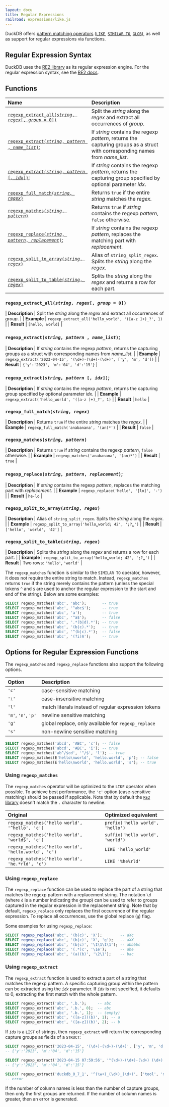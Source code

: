 ```yaml
---
layout: docu
title: Regular Expressions
railroad: expressions/like.js
---
```


DuckDB offers [pattern matching operators](pattern_matching)
([`LIKE`](pattern_matching#like),
[`SIMILAR TO`](pattern_matching#similar-to),
[`GLOB`](pattern_matching#glob)),
as well as support for regular expressions via functions.

## Regular Expression Syntax

DuckDB uses the [RE2 library](https://github.com/google/re2) as its regular expression engine. For the regular expression syntax, see the [RE2 docs](https://github.com/google/re2/wiki/Syntax).

## Functions

| Name | Description |
|:--|:-------|
| [`regexp_extract_all(`*`string`*`, `*`regex`*`[, `*`group`*` = 0])`](#regexp_extract_allstring-regex-group0) | Split the *string* along the *regex* and extract all occurrences of *group*. |
| [`regexp_extract(`*`string`*`, `*`pattern `*`, `*`name_list`*`)`;](#regexp_extractstring-pattern-name_list) | If *string* contains the regexp *pattern*, returns the capturing groups as a struct with corresponding names from *name_list*. |
| [`regexp_extract(`*`string`*`, `*`pattern `*`[, `*`idx`*`])`;](#regexp_extractstring-pattern-idx) | If *string* contains the regexp *pattern*, returns the capturing group specified by optional parameter *idx*. |
| [`regexp_full_match(`*`string`*`, `*`regex`*`)`](#regexp_full_matchstring-regex) | Returns `true` if the entire *string* matches the *regex*. |
| [`regexp_matches(`*`string`*`, `*`pattern`*`)`](#regexp_matchesstring-pattern) | Returns `true` if  *string* contains the regexp *pattern*, `false` otherwise. |
| [`regexp_replace(`*`string`*`, `*`pattern`*`, `*`replacement`*`)`;](#regexp_replacestring-pattern-replacement) | If *string* contains the regexp *pattern*, replaces the matching part with *replacement*. |
| [`regexp_split_to_array(`*`string`*`, `*`regex`*`)`](#regexp_split_to_arraystring-regex) | Alias of `string_split_regex`. Splits the *string* along the *regex*. |
| [`regexp_split_to_table(`*`string`*`, `*`regex`*`)`](#regexp_split_to_tablestring-regex) | Splits the *string* along the *regex* and returns a row for each part. |

### `regexp_extract_all(`*`string`*`, `*`regex`*`[, `*`group`*` = 0])`

<div class="nostroke_table"></div>

| **Description** | Split the *string* along the *regex* and extract all occurrences of *group*. |
| **Example** | `regexp_extract_all('hello_world', '([a-z ]+)_?', 1)` |
| **Result** | `[hello, world]` |

### `regexp_extract(`*`string`*`, `*`pattern `*`, `*`name_list`*`)`;

<div class="nostroke_table"></div>

| **Description** | If *string* contains the regexp *pattern*, returns the capturing groups as a struct with corresponding names from *name_list*. |
| **Example** | `regexp_extract('2023-04-15', '(\d+)-(\d+)-(\d+)', ['y', 'm', 'd'])` |
| **Result** | `{'y':'2023', 'm':'04', 'd':'15'}` |

### `regexp_extract(`*`string`*`, `*`pattern `*`[, `*`idx`*`])`;

<div class="nostroke_table"></div>

| **Description** | If *string* contains the regexp *pattern*, returns the capturing group specified by optional parameter *idx*. |
| **Example** | `regexp_extract('hello_world', '([a-z ]+)_?', 1)` |
| **Result** | `hello` |

### `regexp_full_match(`*`string`*`, `*`regex`*`)`

<div class="nostroke_table"></div>

| **Description** | Returns `true` if the entire *string* matches the *regex*. |
| **Example** | `regexp_full_match('anabanana', '(an)*')` |
| **Result** | `false` |

### `regexp_matches(`*`string`*`, `*`pattern`*`)`

<div class="nostroke_table"></div>

| **Description** | Returns `true` if  *string* contains the regexp *pattern*, `false` otherwise. |
| **Example** | `regexp_matches('anabanana', '(an)*')` |
| **Result** | `true` |

### `regexp_replace(`*`string`*`, `*`pattern`*`, `*`replacement`*`)`;

<div class="nostroke_table"></div>

| **Description** | If *string* contains the regexp *pattern*, replaces the matching part with *replacement*. |
| **Example** | `regexp_replace('hello', '[lo]', '-')` |
| **Result** | `he-lo` |

### `regexp_split_to_array(`*`string`*`, `*`regex`*`)`

<div class="nostroke_table"></div>

| **Description** | Alias of `string_split_regex`. Splits the *string* along the *regex*. |
| **Example** | `regexp_split_to_array('hello␣world; 42', ';?␣')` |
| **Result** | `['hello', 'world', '42']` |

### `regexp_split_to_table(`*`string`*`, `*`regex`*`)`

<div class="nostroke_table"></div>

| **Description** | Splits the *string* along the *regex* and returns a row for each part. |
| **Example** | `regexp_split_to_array('hello␣world; 42', ';?␣')` |
| **Result** | Two rows: `'hello'`, `'world'` |

The `regexp_matches` function is similar to the `SIMILAR TO` operator, however, it does not require the entire string to match. Instead, `regexp_matches` returns `true` if the string merely contains the pattern (unless the special tokens `^` and `$` are used to anchor the regular expression to the start and end of the string). Below are some examples:

```sql
SELECT regexp_matches('abc', 'abc');       -- true
SELECT regexp_matches('abc', '^abc$');     -- true
SELECT regexp_matches('abc', 'a');         -- true
SELECT regexp_matches('abc', '^a$');       -- false
SELECT regexp_matches('abc', '.*(b|d).*'); -- true
SELECT regexp_matches('abc', '(b|c).*');   -- true
SELECT regexp_matches('abc', '^(b|c).*');  -- false
SELECT regexp_matches('abc', '(?i)A');     -- true
```

## Options for Regular Expression Functions

The `regexp_matches` and `regexp_replace` functions also support the following options.

<div class="narrow_table"></div>

| Option | Description |
|:---|:---|
| `'c'`               | case-sensitive matching                             |
| `'i'`               | case-insensitive matching                           |
| `'l'`               | match literals instead of regular expression tokens |
| `'m'`, `'n'`, `'p'` | newline sensitive matching                          |
| `'g'`               | global replace, only available for `regexp_replace` |
| `'s'`               | non-newline sensitive matching                      |

```sql
SELECT regexp_matches('abcd', 'ABC', 'c'); -- false
SELECT regexp_matches('abcd', 'ABC', 'i'); -- true
SELECT regexp_matches('ab^/$cd', '^/$', 'l'); -- true
SELECT regexp_matches(E'hello\nworld', 'hello.world', 'p'); -- false
SELECT regexp_matches(E'hello\nworld', 'hello.world', 's'); -- true
```

### Using `regexp_matches`

The `regexp_matches` operator will be optimized to the `LIKE` operator when possible. To achieve best performance, the `'c'` option (case-sensitive matching) should be passed if applicable. Note that by default the [`RE2` library](#regular-expression-syntax) doesn't match the `.` character to newline.

<div class="narrow_table"></div>

| Original | Optimized equivalent |
|:---|:---|
| `regexp_matches('hello world', '^hello', 'c')`      | `prefix('hello world', 'hello')` |
| `regexp_matches('hello world', 'world$', 'c')`      | `suffix('hello world', 'world')` |
| `regexp_matches('hello world', 'hello.world', 'c')` | `LIKE 'hello_world'`             |
| `regexp_matches('hello world', 'he.*rld', 'c')`     | `LIKE '%he%rld'`                 |

### Using `regexp_replace`

The `regexp_replace` function can be used to replace the part of a string that matches the regexp pattern with a replacement string. The notation `\d` (where `d` is a number indicating the group) can be used to refer to groups captured in the regular expression in the replacement string. Note that by default, `regexp_replace` only replaces the first occurrence of the regular expression. To replace all occurrences, use the global replace (`g`) flag.

Some examples for using `regexp_replace`:

```sql
SELECT regexp_replace('abc', '(b|c)', 'X');        -- aXc
SELECT regexp_replace('abc', '(b|c)', 'X', 'g');   -- aXX
SELECT regexp_replace('abc', '(b|c)', '\1\1\1\1'); -- abbbbc
SELECT regexp_replace('abc', '(.*)c', '\1e');      -- abe
SELECT regexp_replace('abc', '(a)(b)', '\2\1');    -- bac
```

### Using `regexp_extract`

The `regexp_extract` function is used to extract a part of a string that matches the regexp pattern. A specific capturing group within the pattern can be extracted using the *`idx`* parameter. If *`idx`* is not specified, it defaults to 0, extracting the first match with the whole pattern.

```sql
SELECT regexp_extract('abc', '.b.');     -- abc
SELECT regexp_extract('abc', '.b.', 0);  -- abc
SELECT regexp_extract('abc', '.b.', 1);  -- (empty)
SELECT regexp_extract('abc', '([a-z])(b)', 1); -- a
SELECT regexp_extract('abc', '([a-z])(b)', 2); -- b
```

If *`ids`* is a `LIST` of strings, then `regexp_extract` will return the corresponding capture groups as fields of a `STRUCT`:

```sql
SELECT regexp_extract('2023-04-15', '(\d+)-(\d+)-(\d+)', ['y', 'm', 'd']);
-- {'y':'2023', 'm':'04', 'd':'15'}
```

```sql
SELECT regexp_extract('2023-04-15 07:59:56', '^(\d+)-(\d+)-(\d+) (\d+):(\d+):(\d+)', ['y', 'm', 'd']);
-- {'y':'2023', 'm':'04', 'd':'15'}
```

```sql
SELECT regexp_extract('duckdb_0_7_1', '^(\w+)_(\d+)_(\d+)', ['tool', 'major', 'minor', 'fix']);
-- error
```

If the number of column names is less than the number of capture groups, then only the first groups are returned.
If the number of column names is greater, then an error is generated.
